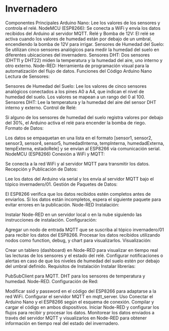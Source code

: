 # Invernadero
Componentes Principales
Arduino Nano: Lee los valores de los sensores y controla el relé.
NodeMCU (ESP8266): Se conecta a WiFi y envía los datos recibidos del Arduino al servidor MQTT.
Relé y Bomba de 12V: El relé se activa cuando los valores de humedad están por debajo de un umbral, encendiendo la bomba de 12V para irrigar.
Sensores de Humedad del Suelo: Se utilizan cinco sensores analógicos para medir la humedad del suelo en diferentes ubicaciones del invernadero.
Sensores DHT: Dos sensores (DHT11 y DHT22) miden la temperatura y la humedad del aire, uno interno y otro externo.
Node-RED: Herramienta de programación visual para la automatización del flujo de datos.
Funciones del Código
Arduino Nano
Lectura de Sensores:

Sensores de Humedad del Suelo: Lee los valores de cinco sensores analógicos conectados a los pines A0 a A4, que indican el nivel de humedad del suelo. Los valores se mapean a un rango del 0 al 100.
Sensores DHT: Lee la temperatura y la humedad del aire del sensor DHT interno y externo.
Control de Relé:

Si alguno de los sensores de humedad del suelo registra valores por debajo del 30%, el Arduino activa el relé para encender la bomba de riego.
Formato de Datos:

Los datos se empaquetan en una lista en el formato [sensor1, sensor2, sensor3, sensor4, sensor5, humedadInterna, tempInterna, humedadExterna, tempExterna, estadoRele] y se envían al ESP8266 vía comunicación serial.
NodeMCU (ESP8266)
Conexión a WiFi y MQTT:

Se conecta a la red WiFi y al servidor MQTT para transmitir los datos.
Recepción y Publicación de Datos:

Lee los datos del Arduino vía serial y los envía al servidor MQTT bajo el tópico invernadero/01.
Gestión de Paquetes de Datos:

El ESP8266 verifica que los datos recibidos estén completos antes de enviarlos. Si los datos están incompletos, espera el siguiente paquete para evitar errores en la publicación.
Node-RED
Instalación:

Instalar Node-RED en un servidor local o en la nube siguiendo las instrucciones de instalación.
Configuración:

Agregar un nodo de entrada MQTT que se suscriba al tópico invernadero/01 para recibir los datos del ESP8266.
Procesar los datos recibidos utilizando nodos como function, debug, y chart para visualizarlos.
Visualización:

Crear un tablero (dashboard) en Node-RED para visualizar en tiempo real las lecturas de los sensores y el estado del relé.
Configurar notificaciones o alertas en caso de que los niveles de humedad del suelo estén por debajo del umbral definido.
Requisitos de Instalación
Instalar librerías:

PubSubClient para MQTT.
DHT para los sensores de temperatura y humedad.
Node-RED.
Configuración de Red:

Modificar ssid y password en el código del ESP8266 para adaptarse a la red WiFi.
Configurar el servidor MQTT en mqtt_server.
Uso
Conectar el Arduino Nano y el ESP8266 según el esquema de conexión.
Compilar y cargar el código en ambos dispositivos.
Iniciar Node-RED y configurar los flujos para recibir y procesar los datos.
Monitorear los datos enviados a través del servidor MQTT y visualizarlos en Node-RED para obtener información en tiempo real del estado del invernadero.
